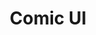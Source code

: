 ---
title: Comic UI
hero:
  title: Comic UI
  desc: 文档站点基于 dumi 生成 基于react的轻量组件库
  actions:
    - text: 快速上手
      link: /getting-started
features:
  - icon: https://gw.alipayobjects.com/zos/bmw-prod/881dc458-f20b-407b-947a-95104b5ec82b/k79dm8ih_w144_h144.png
    title: 开箱即用
    desc: Comic UI 帮助开发者零成本上手，开箱即用
  - icon: https://gw.alipayobjects.com/zos/bmw-prod/b8570f4d-c1b1-45eb-a1da-abff53159967/kj9t990h_w144_h144.png
    title: 小众主题
    desc: 轻量组件库 小众主题 贴近暖系风格开发
  - icon: https://gw.alipayobjects.com/zos/bmw-prod/d1ee0c6f-5aed-4a45-a507-339a4bfe076c/k7bjsocq_w144_h144.png
    title: React
    desc: 基于React 最新版本的组件库
footer: 仓库地址(https://github.com/pan1437/comic-ui) 欢迎给个 star ✨
---